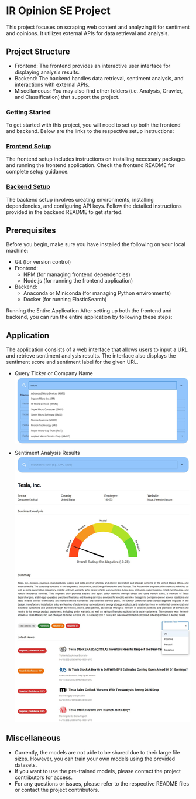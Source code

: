 # IR Opinion SE Project
This project focuses on scraping web content and analyzing it for sentiment and opinions. It utilizes external APIs for data retrieval and analysis.

## Project Structure
- Frontend: The frontend provides an interactive user interface for displaying analysis results.
- Backend: The backend handles data retrieval, sentiment analysis, and interactions with external APIs.
- Miscellaneous: You may also find other folders (i.e. Analysis, Crawler, and Classification) that support the project.

### Getting Started
To get started with this project, you will need to set up both the frontend and backend. Below are the links to the respective setup instructions:

### [Frontend Setup](https://github.com/shaunyuencw/IR_opinion_SE/tree/main/Frontend)
The frontend setup includes instructions on installing necessary packages and running the frontend application. Check the frontend README for complete setup guidance.

### [Backend Setup](https://github.com/shaunyuencw/IR_opinion_SE/tree/main/Backend)
The backend setup involves creating environments, installing dependencies, and configuring API keys. Follow the detailed instructions provided in the backend README to get started.

## Prerequisites
Before you begin, make sure you have installed the following on your local machine:

- Git (for version control)
- Frontend:
  - NPM (for managing frontend dependencies)
  - Node.js (for running the frontend application)
- Backend:
  - Anaconda or Miniconda (for managing Python environments)
  - Docker (for running ElasticSearch)

Running the Entire Application
After setting up both the frontend and backend, you can run the entire application by following these steps:

## Application
The application consists of a web interface that allows users to input a URL and retrieve sentiment analysis results. The interface also displays the sentiment score and sentiment label for the given URL.

- Query Ticker or Company Name
  ![Alt text](Misc\Query_Example.jpg "Query")

- Sentiment Analysis Results
  ![Alt text](Misc\Webpage_Example.jpg "Results")


## Miscellaneous
- Currently, the models are not able to be shared due to their large file sizes. However, you can train your own models using the provided datasets.
- If you want to use the pre-trained models, please contact the project contributors for access.
- For any questions or issues, please refer to the respective README files or contact the project contributors.
